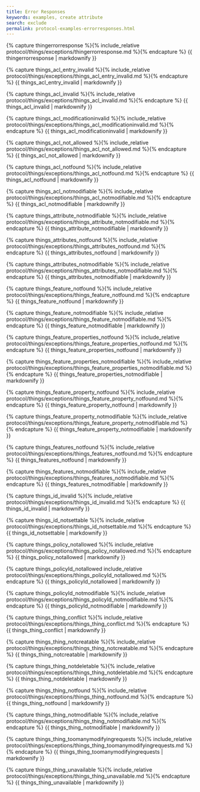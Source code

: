 ```yaml
---
title: Error Responses
keywords: examples, create attribute
search: exclude
permalink: protocol-examples-errorresponses.html
---
```


{% capture thingerrorresponse %}{% include_relative protocol/things/exceptions/thingerrorresponse.md %}{% endcapture %}
{{ thingerrorresponse | markdownify }}

{% capture things_acl_entry_invalid %}{% include_relative protocol/things/exceptions/things_acl_entry_invalid.md %}{% endcapture %}
{{ things_acl_entry_invalid | markdownify }}

{% capture things_acl_invalid %}{% include_relative protocol/things/exceptions/things_acl_invalid.md %}{% endcapture %}
{{ things_acl_invalid | markdownify }}

{% capture things_acl_modificationinvalid %}{% include_relative protocol/things/exceptions/things_acl_modificationinvalid.md %}{% endcapture %}
{{ things_acl_modificationinvalid | markdownify }}

{% capture things_acl_not_allowed %}{% include_relative protocol/things/exceptions/things_acl_not_allowed.md %}{% endcapture %}
{{ things_acl_not_allowed | markdownify }}

{% capture things_acl_notfound %}{% include_relative protocol/things/exceptions/things_acl_notfound.md %}{% endcapture %}
{{ things_acl_notfound | markdownify }}

{% capture things_acl_notmodifiable %}{% include_relative protocol/things/exceptions/things_acl_notmodifiable.md %}{% endcapture %}
{{ things_acl_notmodifiable | markdownify }}

{% capture things_attribute_notmodifiable %}{% include_relative protocol/things/exceptions/things_attribute_notmodifiable.md %}{% endcapture %}
{{ things_attribute_notmodifiable | markdownify }}

{% capture things_attributes_notfound %}{% include_relative protocol/things/exceptions/things_attributes_notfound.md %}{% endcapture %}
{{ things_attributes_notfound | markdownify }}

{% capture things_attributes_notmodifiable %}{% include_relative protocol/things/exceptions/things_attributes_notmodifiable.md %}{% endcapture %}
{{ things_attributes_notmodifiable | markdownify }}

{% capture things_feature_notfound %}{% include_relative protocol/things/exceptions/things_feature_notfound.md %}{% endcapture %}
{{ things_feature_notfound | markdownify }}

{% capture things_feature_notmodifiable %}{% include_relative protocol/things/exceptions/things_feature_notmodifiable.md %}{% endcapture %}
{{ things_feature_notmodifiable | markdownify }}

{% capture things_feature_properties_notfound %}{% include_relative protocol/things/exceptions/things_feature_properties_notfound.md %}{% endcapture %}
{{ things_feature_properties_notfound | markdownify }}

{% capture things_feature_properties_notmodifiable %}{% include_relative protocol/things/exceptions/things_feature_properties_notmodifiable.md %}{% endcapture %}
{{ things_feature_properties_notmodifiable | markdownify }}

{% capture things_feature_property_notfound %}{% include_relative protocol/things/exceptions/things_feature_property_notfound.md %}{% endcapture %}
{{ things_feature_property_notfound | markdownify }}

{% capture things_feature_property_notmodifiable %}{% include_relative protocol/things/exceptions/things_feature_property_notmodifiable.md %}{% endcapture %}
{{ things_feature_property_notmodifiable | markdownify }}

{% capture things_features_notfound %}{% include_relative protocol/things/exceptions/things_features_notfound.md %}{% endcapture %}
{{ things_features_notfound | markdownify }}

{% capture things_features_notmodifiable %}{% include_relative protocol/things/exceptions/things_features_notmodifiable.md %}{% endcapture %}
{{ things_features_notmodifiable | markdownify }}

{% capture things_id_invalid %}{% include_relative protocol/things/exceptions/things_id_invalid.md %}{% endcapture %}
{{ things_id_invalid | markdownify }}

{% capture things_id_notsettable %}{% include_relative protocol/things/exceptions/things_id_notsettable.md %}{% endcapture %}
{{ things_id_notsettable | markdownify }}

{% capture things_policy_notallowed %}{% include_relative protocol/things/exceptions/things_policy_notallowed.md %}{% endcapture %}
{{ things_policy_notallowed | markdownify }}

{% capture things_policyId_notallowed include_relative protocol/things/exceptions/things_policyId_notallowed.md %}{% endcapture %}
{{ things_policyId_notallowed | markdownify }}

{% capture things_policyId_notmodifiable %}{% include_relative protocol/things/exceptions/things_policyId_notmodifiable.md %}{% endcapture %}
{{ things_policyId_notmodifiable | markdownify }}

{% capture things_thing_conflict %}{% include_relative protocol/things/exceptions/things_thing_conflict.md %}{% endcapture %}
{{ things_thing_conflict | markdownify }}

{% capture things_thing_notcreatable %}{% include_relative protocol/things/exceptions/things_thing_notcreatable.md %}{% endcapture %}
{{ things_thing_notcreatable | markdownify }}

{% capture things_thing_notdeletable %}{% include_relative protocol/things/exceptions/things_thing_notdeletable.md %}{% endcapture %}
{{ things_thing_notdeletable | markdownify }}

{% capture things_thing_notfound %}{% include_relative protocol/things/exceptions/things_thing_notfound.md %}{% endcapture %}
{{ things_thing_notfound | markdownify }}

{% capture things_thing_notmodifiable %}{% include_relative protocol/things/exceptions/things_thing_notmodifiable.md %}{% endcapture %}
{{ things_thing_notmodifiable | markdownify }}

{% capture things_thing_toomanymodifyingrequests %}{% include_relative protocol/things/exceptions/things_thing_toomanymodifyingrequests.md %}{% endcapture %}
{{ things_thing_toomanymodifyingrequests | markdownify }}

{% capture things_thing_unavailable %}{% include_relative protocol/things/exceptions/things_thing_unavailable.md %}{% endcapture %}
{{ things_thing_unavailable | markdownify }}

